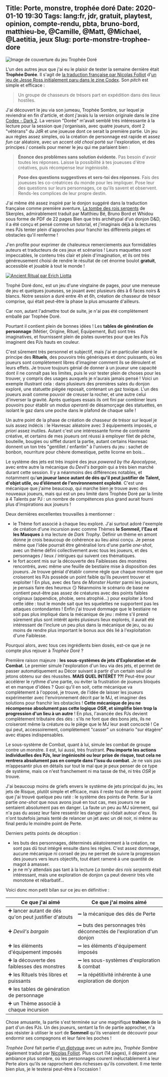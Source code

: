Title: Porte, monstre, trophée doré
Date: 2020-01-10 19:30
Tags: lang:fr, jdr, gratuit, playtest, opinion, compte-rendu, pbta, bruno-bord, matthieu-be, @Camille, @Matt, @Michael, @Laetitia, jeux
Slug: porte-monstre-trophee-dore
---

![Image de couverture du jeu Trophée Doré](images/2020/01/trophee-dore.png)

L'un des autres jeux que j'ai eu le plaisir de tester la semaine dernière était **Trophée Dorée**.
Il s'agit de [la traduction française par Nicolas Folliot](https://nicolasfolliot.itch.io/trophee-dore)
d'[un jeu de Jesse Ross initialement paru dans le zine Codex](https://www.drivethrurpg.com/product/293716/).
Son _pitch_ est simple et efficace :

> Un groupe de chasseurs de trésors part en expédition dans des lieux hostiles.

J'ai découvert le jeu via son jumeau, Trophée Sombre, sur lequel je reviendrai en fin d'article,
et dont j'avais lu la version originale dans le zine [Codex - Dark 2](https://www.drivethrurpg.com/product/268198/Codex--Dark-2-Dec-2018).
La version "Dorée" m'avait semblé très intéressante à la lecture pour la session que j'organisais,
avec quatre joueurs, dont 2 "vétérans" du JdR et une joueuse dont ce serait la première partie.
Un jeu aux règles assez simples, où la création de personnage est rapide et assez _fun_ car aléatoire,
avec un accent _old chool_ porté sur l'exploration, et des principes / conseils pour mener le jeu qui me parlaient bien :

> **Énonce des problèmes sans solution évidente.** Pas besoin
> d'avoir toutes les réponses. Laisse la possibilité à tes joueuses
> d'être créatives, puis récompense leur ingéniosité.

> **Pose des questions suggestives et sers-toi des réponses**. Fais
> des joueuses les co-créatrices du monde pour les impliquer. Pose leur
> des questions sur leurs personnages, ce qu'ils savent et
> observent. Rends-les complices de leur propre destin.

J'ai même été assez inspiré par le donjon suggéré dans la traduction française comme première aventure,
[La tombe des rois serpents](https://www.whidou.fr/la-tombe-des-rois-serpents.html) de Skerples,
admirablement traduit par Matthieu Bé, Bruno Bord et Whidou sous forme de PDF de 22 pages
Bien que très archétypal d'un donjon D&D,
il a été conçu et pensé comme un tutorial, et j'imaginais déjà à la lectures mes PJs tenter plein d'approches
pour franchir les différents pièges et obstacles qu'il renferme !

J'en profite pour exprimer de chaleureux remerciements aux formidables auteurs et traducteurs de ces jeux et scénarios !
Leurs maquettes sont impeccables, le contenu très clair et plein d'imagination,
et ils ont très généreusement choisi de rendre le résultat de cet énorme boulot **gratuit**,
accessible et jouable à tout le monde !

[![Ancient Ritual par Erich Liotta](images/2020/01/erich-liotta-3-ancient-ritual-colour-lr.jpg)](https://www.artstation.com/artwork/VXe5N)

Trophé Doré donc, est un jeu d'une vingtaine de pages, pour une meneuse de jeu et quelques joueuses,
se jouant avec plusieurs dés à 6 faces noirs & blancs.
Notre session a duré entre 4h et 6h, création de chasseur de trésor comprise,
qui était peut-être la phase la plus amusante d'ailleurs.

Car non, autant l'admettre tout de suite, je n'ai pas été complètement emballé par Trophée Doré.

Pourtant il contient plein de bonnes idées !
Les **tables de génération de personnage** (Métier, Origine, Rituel, Équipement, But)
sont très imaginatives, et fournissent plein de pistes ouvertes pour que les PJs imaginent des PJs hauts en couleur.

C'est sûrement très personnel et subjectif, mais j'ai en particulier adoré le principe des **Rituels**,
des pouvoirs très génériques et donc puissants, où les joueurs sont complètement libres d'imaginer
comment ils se déroulent et leurs effets.
Je trouve toujours génial de donner à un joueur une capacité dont il ne connaît pas les limites,
puis le voir tester plein de choses pour les trouver, y compris des usages auxquels je n'aurais jamais pensé !
Voici un exemple illustrant cela : dans plusieurs des premières sales du donjon exploré,
une statuette piégée reposait, contenant un gaz toxique. L'un des joueurs avait comme pouvoir de creuser la rocher,
et une autre celui d'inverser la gravité. Après quelques essais ils ont fini par combiner leurs pouvoirs
pour établir un _modus operanti_ de désamorçage des statuettes, en isolant le gaz dans une poche dans le plafond de chaque salle !

Un autre point de la phase de création de chasseur de trésor sur lequel je suis assez indécis :
le Havresac aléatoire avec 3 équipements imposés, _a priori_ assez inutiles.
Autant c'est une intéressante forme de contrainte créative, et certains de mes joueurs ont réussi à employer
filet de pêche, bouteille, bougies ou sifflet durant la partie, autant certains Havresac donnent un ton très "gentillet / enfantin"
à l'univers du jeu : sachet de bonbon, nourriture pour chèvre domestique, petite licorne en bois...

Le système des jets est très inspiré des jeux _powered by the Apocalypse_, avec entre autre la mécanique du _Devil's bargain_
qui a très bien marché durant cette session.
Il y a néanmoins des différences notables, et notamment qu'**un joueur lance autant de dés qu'il peut justifier de Talent,
d'objet utile, ou d’élément de l'environnement exploité**.
C'est une mécanique que j'aime beaucoup, qui marche bien je trouve avec des nouveaux joueurs,
mais qui est un peu limité dans Trophée Doré par la limite à 4 Talents par PJ :
un nombre de compétences plus grand aurait fourni plus d'inspirations aux joueurs !

Deux dernières excellentes trouvailles à mentionner :

- le Thème fort associé à chaque lieu exploré. J'ai surtout adoré l'exemple de création d'une incursion avec comme Thèmes
**le Sommeil, l'Eau et les Masques** à ma lecture de _Dark Trophy_.
Définir un thème en amont donne je crois beaucoup de cohérence au lieu ainsi conçu.
Je pense même que l'idée pourrait être généralisé lors d'une partie _one-shot_,
avec un thème défini collectivement avec tous les joueurs, et des personnages / lieux / intrigues qui suivent ces thématiques.
- le fort accent mis sur la découverte des Faiblesses des monstres rencontrés, avec même une feuille de bestiaire
mise à disposition des joueurs. Je trouve génial d'établir comme règle que chaque monstre que croiseront les PJs
possède un point faible qu'ils peuvent trouver et exploiter !
En plus, avec des fans de _Monster Hunter_ parmi les joueurs, je pensais faire des heureux 😏
Néanmoins le scénario de base ne contient peut-être pas assez de créatures avec des points faibles originaux
(appendice, phobie, sens atrophié...) pour exploiter à fond cette idée : tout le monde sait que les squelettes
ne supportent pas les attaques contondantes !
Enfin j'ai trouvé dommage que le bestiaire ne soit pas plus impliqué dans la mécanique de jeu :
même s'il prend sûrement plus sont intérêt après plusieurs lieux explorés, il aurait été intéressant de l'inclure un peu
plus dans la mécanique de jeu, ou au moins de rendre plus important le bonus aux dés lié à l'exploitation d'une Faiblesse.

Pourquoi alors, avec tous ces ingrédients bien dosés, est-ce que je ne compte plus rejouer à _Trophée Doré_ ?

Première raison majeure : **les sous-systèmes de jets d'Exploration et de Combat**.
Le premier simule l'exploration d'un lieu via des jets, et permet de passer automatiquement au Décor suivant
à partir d'un certain seuil de jetons obtenu sur des réussites.
**MAIS QUEL INTÉRÊT ??!** Peut-être pour accélérer le rythme d'une partie, ou éviter la frustration de joueurs bloqués
et en manque d'idées ? Quoi qu'il en soit, cette mécanique va complètement à l'opposé, je trouve,
de l'idée de laisser les joueurs expérimenter avec l'environnement décrit par le MJ,
et imaginer des solutions pour franchir les obstacles ! **Cette mécanique de jeu ne récompense absolument pas
cette logique _OSR_, et simplifie bien trop la progression d'un lieu à un autre** !
En plus, l'avancée des PJs devient complètement tributaire des dés :
s'ils ne font que des bons jets, ils ne croiseront même la créature ou le piège que le MJ leur avait concocté !
Ce qui peut, accessoirement, complètement "casser" un scénario "sur étagère" avec étapes indispensables.

Le sous-système de Combat, quant à lui, simule les combat de groupe contre un monstre.
Il est, lui aussi, très frustrant.
**Peu importe les actions individuelles des PJs, leur ingéniosité ou leur prise de risque,
tout cela ne rentrera absolument pas en compte dans l'issu du combat**.
Je ne vais pas m’appesantir plus en détails sur tout le mal que je peux penser de ce type de système,
mais ce n'est franchement ni ma tasse de thé, ni très _OSR_ je trouve.

J'ai beaucoup moins de griefs envers le système de jets principal du jeu, les jets de Risque,
plutôt simple et efficace, mais il reste tout de même un point que j'ai trouvé quelque peu raté :
le système des points de Perte. Sur la partie _one-shot_ que nous avons joué en tout cas,
mes joueurs ne se sentaient absolument pas en danger. La faute un peu au MJ sûrement,
qui n'a pas du assez leur faire ressentir les danger qui rôdait autour d'eux.
Ils n'ont toutefois jamais tenté de relancer un jet avec un dé noir, ni même au final perdu le moindre point de Perte.

Derniers petits points de déception :

- les buts des personnages, déterminés aléatoirement à la création, ne sont pas dû tout intégré ensuite dans les règles.
C'est assez dommage, aucune mécanique ni conseil de jeu ne permet de suivre la progression des joueurs vers leurs objectifs,
tout étant ramené à une quantité de magot à amasser.
- je ne m'y attendais pas tant à la lecture _La tombe des rois serpents_ était intéressant,
mais une exploration de donjon ça peut devenir très vite monotone et rébarbatif...

Voici donc mon petit bilan sur ce jeu en définitive :

Ce que j'ai aimé                                      | Ce que j'ai moins aimé
------------------------------------------------------|-
➕ lancer autant de dés qu'on peut justifier d'atouts | ➖ la mécanique des dés de Perte
➕ _Devil's bargain_                                  | ➖ buts des personnages très déconnectés de l'exploration d'un donjon
➕ les éléments d'équipement imposés                  | ➖ les éléments d'équipement imposés
➕ la découverte des faiblesses des monstres          | ➖ les sous-systèmes d'exploration & combat
➕ les Rituels très libres et puissants               | ➖ la répétitivité inhérente à une exploration de donjon
➕ les tables de génération de personnage             |
➕ un Thème associé à chaque incursion                |

Chose amusante, la partie s'est terminée sur une magnifique **trahison** de la part d'un des PJs.
Un des joueurs, sentant la fin de partie approcher, n'a pas résister à utiliser le sort de **Sommeil**
qu'ils venaient de découvrir pour endormir ses compagnons et leur faire les poches !

_Trophée Doré_ fait partie d'[un diptyque](https://trophyrpg.com) avec un autre jeu, _Trophée Sombre_
également traduit par [Nicolas Folliot](https://nicolasfolliot.itch.io/trophee-sombre).
Plus court (14 pages), il dépeint une ambiance plus sombre, où les personnages courent inéluctablement à leur Perte
alors qu'ils se rapprochent des richesses qu'ils convoitent.
Il me tente bien plus, je le testerai peut-être à l'occasion !
